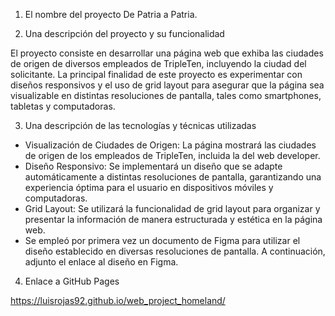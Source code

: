 1. El nombre del proyecto
   De Patria a Patria. 

2. Una descripción del proyecto y su funcionalidad

El proyecto consiste en desarrollar una página web que exhiba las ciudades de origen de diversos empleados de TripleTen, incluyendo la ciudad del solicitante. La principal finalidad de este proyecto es experimentar con diseños responsivos y el uso de grid layout para asegurar que la página sea visualizable en distintas resoluciones de pantalla, tales como smartphones, tabletas y computadoras.


3. Una descripción de las tecnologías y técnicas utilizadas

- Visualización de Ciudades de Origen: La página mostrará las ciudades de origen de los empleados de TripleTen, incluida la del web developer.
- Diseño Responsivo: Se implementará un diseño que se adapte automáticamente a distintas resoluciones de pantalla, garantizando una experiencia óptima para el usuario en dispositivos móviles y computadoras.
- Grid Layout: Se utilizará la funcionalidad de grid layout para organizar y presentar la información de manera estructurada y estética en la página web.
- Se empleó por primera vez un documento de Figma para utilizar el diseño establecido en diversas resoluciones de pantalla. A continuación, adjunto el enlace al diseño en Figma.


4. Enlace a GitHub Pages

https://luisrojas92.github.io/web_project_homeland/ 
